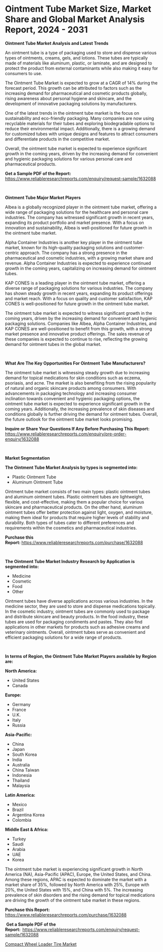 <p><h1>Ointment Tube Market Size, Market Share and Global Market Analysis Report, 2024 - 2031</h1></p><p><strong>Ointment Tube Market Analysis and Latest Trends</strong></p>
<p><p>An ointment tube is a type of packaging used to store and dispense various types of ointments, creams, gels, and lotions. These tubes are typically made of materials like aluminum, plastic, or laminate, and are designed to protect the product from external contaminants while also making it easy for consumers to use.</p><p>The Ointment Tube Market is expected to grow at a CAGR of 14% during the forecast period. This growth can be attributed to factors such as the increasing demand for pharmaceutical and cosmetic products globally, rising awareness about personal hygiene and skincare, and the development of innovative packaging solutions by manufacturers.</p><p>One of the latest trends in the ointment tube market is the focus on sustainability and eco-friendly packaging. Many companies are now using recyclable materials for their tubes and exploring biodegradable options to reduce their environmental impact. Additionally, there is a growing demand for customized tubes with unique designs and features to attract consumers and differentiate products in the competitive market.</p><p>Overall, the ointment tube market is expected to experience significant growth in the coming years, driven by the increasing demand for convenient and hygienic packaging solutions for various personal care and pharmaceutical products.</p></p>
<p><strong>Get a Sample PDF of the Report:&nbsp;</strong> <a href="https://www.reliableresearchreports.com/enquiry/request-sample/1632088">https://www.reliableresearchreports.com/enquiry/request-sample/1632088</a></p>
<p>&nbsp;</p>
<p><strong>Ointment Tube Major Market Players</strong></p>
<p><p>Albea is a globally recognized player in the ointment tube market, offering a wide range of packaging solutions for the healthcare and personal care industries. The company has witnessed significant growth in recent years, expanding its product portfolio and market presence. With a focus on innovation and sustainability, Albea is well-positioned for future growth in the ointment tube market.</p><p>Alpha Container Industries is another key player in the ointment tube market, known for its high-quality packaging solutions and customer-centric approach. The company has a strong presence in the pharmaceutical and cosmetic industries, with a growing market share and revenue. Alpha Container Industries is expected to experience continued growth in the coming years, capitalizing on increasing demand for ointment tubes.</p><p>KAP CONES is a leading player in the ointment tube market, offering a diverse range of packaging solutions for various industries. The company has shown steady growth in recent years, expanding its product offerings and market reach. With a focus on quality and customer satisfaction, KAP CONES is well-positioned for future growth in the ointment tube market.</p><p>The ointment tube market is expected to witness significant growth in the coming years, driven by the increasing demand for convenient and hygienic packaging solutions. Companies like Albea, Alpha Container Industries, and KAP CONES are well-positioned to benefit from this growth, with a strong market presence and innovative product offerings. The sales revenue of these companies is expected to continue to rise, reflecting the growing demand for ointment tubes in the global market.</p></p>
<p>&nbsp;</p>
<p><strong>What Are The Key Opportunities For Ointment Tube Manufacturers?</strong></p>
<p><p>The ointment tube market is witnessing steady growth due to increasing demand for topical medications for skin conditions such as eczema, psoriasis, and acne. The market is also benefiting from the rising popularity of natural and organic skincare products among consumers. With advancements in packaging technology and increasing consumer inclination towards convenient and hygienic packaging options, the ointment tube market is expected to experience significant growth in the coming years. Additionally, the increasing prevalence of skin diseases and conditions globally is further driving the demand for ointment tubes. Overall, the future outlook for the ointment tube market looks promising.</p></p>
<p><strong>Inquire or Share Your Questions If Any Before Purchasing This Report:</strong> <a href="https://www.reliableresearchreports.com/enquiry/pre-order-enquiry/1632088">https://www.reliableresearchreports.com/enquiry/pre-order-enquiry/1632088</a></p>
<p>&nbsp;</p>
<p><strong>Market Segmentation</strong></p>
<p><strong>The Ointment Tube Market Analysis by types is segmented into:</strong></p>
<p><ul><li>Plastic Ointment Tube</li><li>Aluminum Ointment Tube</li></ul></p>
<p><p>Ointment tube market consists of two main types: plastic ointment tubes and aluminum ointment tubes. Plastic ointment tubes are lightweight, flexible, and cost-effective, making them a popular choice for various skincare and pharmaceutical products. On the other hand, aluminum ointment tubes offer better protection against light, oxygen, and moisture, making them ideal for products that require higher levels of stability and durability. Both types of tubes cater to different preferences and requirements within the cosmetics and pharmaceutical industries.</p></p>
<p><strong>Purchase this Report:&nbsp;</strong><a href="https://www.reliableresearchreports.com/purchase/1632088">https://www.reliableresearchreports.com/purchase/1632088</a></p>
<p>&nbsp;</p>
<p><strong>The Ointment Tube Market Industry Research by Application is segmented into:</strong></p>
<p><ul><li>Medicine</li><li>Cosmetic</li><li>Food</li><li>Other</li></ul></p>
<p><p>Ointment tubes have diverse applications across various industries. In the medicine sector, they are used to store and dispense medications topically. In the cosmetic industry, ointment tubes are commonly used to package and distribute skincare and beauty products. In the food industry, these tubes are used for packaging condiments and pastes. They also find applications in other markets for products such as adhesive creams and veterinary ointments. Overall, ointment tubes serve as convenient and efficient packaging solutions for a wide range of products.</p></p>
<p>&nbsp;</p>
<p><strong>In terms of Region, the Ointment Tube Market Players available by Region are:</strong></p>
<p>
    <p> <strong> North America: </strong>
        <ul>
            <li>United States</li>
            <li>Canada</li>
        </ul>
        </p> 
    <p> <strong> Europe: </strong>
        <ul>
            <li>Germany</li>
            <li>France</li>
            <li>U.K.</li>
            <li>Italy</li>
            <li>Russia</li>
        </ul>
        </p> 
    <p> <strong> Asia-Pacific: </strong>
        <ul>
            <li>China</li>
            <li>Japan</li>
            <li>South Korea</li>
            <li>India</li>
            <li>Australia</li>
            <li>China Taiwan</li>
            <li>Indonesia</li>
            <li>Thailand</li>
            <li>Malaysia</li>
        </ul>
        </p> 
    <p> <strong> Latin America: </strong>
        <ul>
            <li>Mexico</li>
            <li>Brazil</li>
            <li>Argentina Korea</li>
            <li>Colombia</li>
        </ul>
        </p> 
    <p> <strong> Middle East & Africa: </strong>
        <ul>
            <li>Turkey</li>
            <li>Saudi</li>
            <li>Arabia</li>
            <li>UAE</li>
            <li>Korea</li>
        </ul>
    </p>
    </p>
<p><p>The ointment tube market is experiencing significant growth in North America (NA), Asia-Pacific (APAC), Europe, the United States, and China. Among these regions, APAC is expected to dominate the market with a market share of 35%, followed by North America with 25%, Europe with 20%, the United States with 15%, and China with 5%. The increasing prevalence of skin disorders and the rising demand for topical medications are driving the growth of the ointment tube market in these regions.</p></p>
<p><strong>Purchase this Report: </strong><a href="https://www.reliableresearchreports.com/purchase/1632088">https://www.reliableresearchreports.com/purchase/1632088</a></p>
<p>&nbsp;<strong>Get a Sample PDF of the Report:&nbsp;&nbsp;</strong><a href="https://www.reliableresearchreports.com/enquiry/request-sample/1632088">https://www.reliableresearchreports.com/enquiry/request-sample/1632088</a></p>
<p><strong></strong></p>
<p><p><a href="https://changeable-paste-463.notion.site/Compact-Wheel-Loader-Tire-Market-Research-Report-Forecasted-for-Period-from-2024-2031-by-Market-T-2e4e34b091ff40fd9e3af92c3c11f71b">Compact Wheel Loader Tire Market</a></p></p>